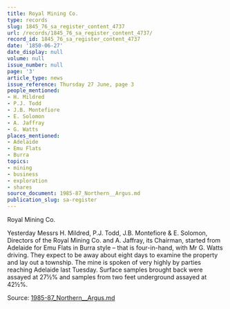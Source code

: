 ```yaml
---
title: Royal Mining Co.
type: records
slug: 1845_76_sa_register_content_4737
url: /records/1845_76_sa_register_content_4737/
record_id: 1845_76_sa_register_content_4737
date: '1850-06-27'
date_display: null
volume: null
issue_number: null
page: '3'
article_type: news
issue_reference: Thursday 27 June, page 3
people_mentioned:
- H. Mildred
- P.J. Todd
- J.B. Montefiore
- E. Solomon
- A. Jaffray
- G. Watts
places_mentioned:
- Adelaide
- Emu Flats
- Burra
topics:
- mining
- business
- exploration
- shares
source_document: 1985-87_Northern__Argus.md
publication_slug: sa-register
---
```


Royal Mining Co.

Yesterday Messrs H. Mildred, P.J. Todd, J.B. Montefiore & E. Solomon, Directors of the Royal Mining Co. and A. Jaffray, its Chairman, started from Adelaide for Emu Flats in Burra style – that is four-in-hand, with Mr G. Watts driving.  They expect to be away about eight days to examine the property and lay out a township.  The mine is spoken of very highly by parties reaching Adelaide last Tuesday.  Surface samples brought back were assayed at 27½% and samples from two feet underground assayed at 42½%.

Source: [1985-87_Northern__Argus.md](/downloads/markdown/1985-87_Northern__Argus.md)
